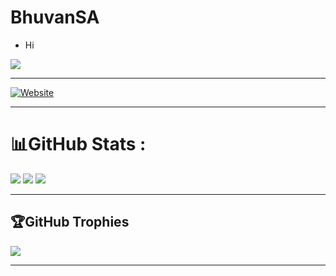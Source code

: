 # BhuvanSA
* Hi<br>

![](https://visitcount.itsvg.in/api?id=BhuvanSA&icon=3&color=6)

---

[![Website](https://img.shields.io/website?label=bhuvansa.github.io&style=for-the-badge&url=https%3A%2F%2Fnishithpshetty.tk)](https://bhuvansa.github.io/)

---

# 📊GitHub Stats :
![](https://nps-github-readme-stats.vercel.app/api?username=BhuvanSA&count_private=true&show_icons=true&theme=midnight-purple&border_radius=20&include_all_commits=true)
![](https://nps-github-readme-streak-stats.herokuapp.com?user=BhuvanSA&theme=dark&hide_border=true&date_format=M%20j%5B%2C%20Y%5D)
![](https://nps-github-readme-stats.vercel.app/api/top-langs?username=BhuvanSA&langs_count=100&theme=blue-green&hide_border=false&include_all_commits=true&count_private=true&layout=compact)

---

## 🏆GitHub Trophies
![](https://nps-github-profile-trophy.vercel.app/?username=bhuvansa&theme=onedark)

---
